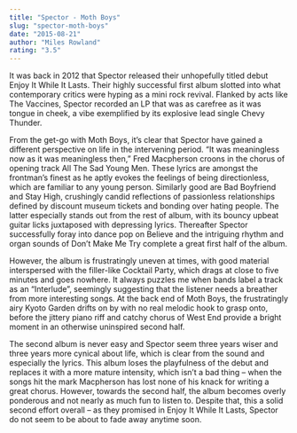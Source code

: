 ```yaml
---
title: "Spector - Moth Boys"
slug: "spector-moth-boys"
date: "2015-08-21"
author: "Miles Rowland"
rating: "3.5"
---
```


It was back in 2012 that Spector released their unhopefully titled debut Enjoy It While It Lasts. Their highly successful first album slotted into what contemporary critics were hyping as a mini rock revival. Flanked by acts like The Vaccines, Spector recorded an LP that was as carefree as it was tongue in cheek, a vibe exemplified by its explosive lead single Chevy Thunder.

From the get-go with Moth Boys, it’s clear that Spector have gained a different perspective on life in the intervening period. “It was meaningless now as it was meaningless then,” Fred Macpherson croons in the chorus of opening track All The Sad Young Men. These lyrics are amongst the frontman’s finest as he aptly evokes the feelings of being directionless, which are familiar to any young person. Similarly good are Bad Boyfriend and Stay High, crushingly candid reflections of passionless relationships defined by discount museum tickets and bonding over hating people. The latter especially stands out from the rest of album, with its bouncy upbeat guitar licks juxtaposed with depressing lyrics. Thereafter Spector successfully foray into dance pop on Believe and the intriguing rhythm and organ sounds of Don’t Make Me Try complete a great first half of the album.

However, the album is frustratingly uneven at times, with good material interspersed with the filler-like Cocktail Party, which drags at close to five minutes and goes nowhere. It always puzzles me when bands label a track as an “Interlude”, seemingly suggesting that the listener needs a breather from more interesting songs. At the back end of Moth Boys, the frustratingly airy Kyoto Garden drifts on by with no real melodic hook to grasp onto, before the jittery piano riff and catchy chorus of West End provide a bright moment in an otherwise uninspired second half.

The second album is never easy and Spector seem three years wiser and three years more cynical about life, which is clear from the sound and especially the lyrics. This album loses the playfulness of the debut and replaces it with a more mature intensity, which isn’t a bad thing – when the songs hit the mark Macpherson has lost none of his knack for writing a great chorus. However, towards the second half, the album becomes overly ponderous and not nearly as much fun to listen to. Despite that, this a solid second effort overall – as they promised in Enjoy It While It Lasts, Spector do not seem to be about to fade away anytime soon.
